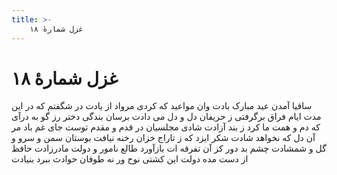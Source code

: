 ```yaml
---
title: >-
    غزل شمارهٔ ۱۸
---
```

# غزل شمارهٔ ۱۸

ساقیا آمدن عید مبارک بادت
وان مواعید که کردی مرواد از یادت
در شگفتم که در این مدت ایام فراق
برگرفتی ز حریفان دل و دل می دادت
برسان بندگی دختر رز گو به درآی
که دم و همت ما کرد ز بند آزادت
شادی مجلسیان در قدم و مقدم توست
جای غم باد مر آن دل که نخواهد شادت
شکر ایزد که ز تاراج خزان رخنه نیافت
بوستان سمن و سرو و گل و شمشادت
چشم بد دور کز آن تفرقه ات بازآورد
طالع نامور و دولت مادرزادت
حافظ از دست مده دولت این کشتی نوح
ور نه طوفان حوادث ببرد بنیادت
